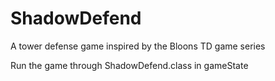 # ShadowDefend
A tower defense game inspired by the Bloons TD game series

Run the game through ShadowDefend.class in gameState
